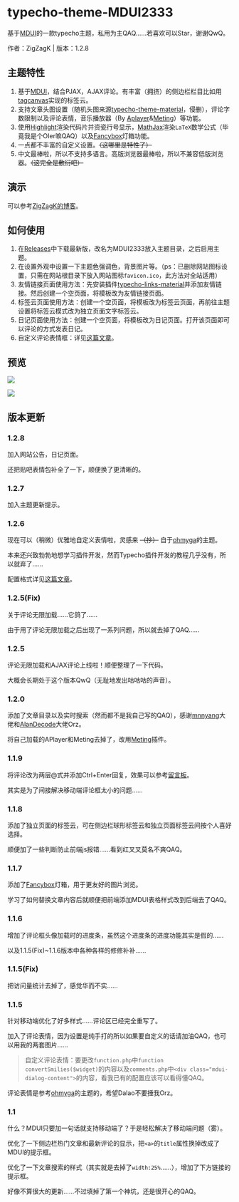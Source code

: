 # typecho-theme-MDUI2333

基于[MDUI](https://mdui.org)的一款typecho主题，私用为主QAQ……若喜欢可以Star，谢谢QwQ。

作者：ZigZagK | 版本：1.2.8

## 主题特性

1. 基于[MDUI](https://www.mdui.org/)，结合PJAX，AJAX评论。有丰富（拥挤）的侧边栏栏目比如用[tagcanvas](http://www.goat1000.com/tagcanvas.php)实现的标签云。
2. 支持文章头图设置（随机头图来源[typecho-theme-material](https://github.com/viosey/typecho-theme-material/tree/master/img/random)，侵删），评论字数限制以及评论表情，音乐播放器（By [Aplayer](https://github.com/MoePlayer/APlayer)&[Meting](https://github.com/metowolf/MetingJS)）等功能。
3. 使用[Highlight](https://highlightjs.org/)渲染代码片并资瓷行号显示，[MathJax](https://www.mathjax.org/)渲染`LaTeX`数学公式（毕竟我是个OIer嘛QAQ）以及[Fancybox](https://fancyapps.com/fancybox/3/)灯箱功能。
4. 一点都不丰富的自定义设置。~~（这哪里是特性了）~~
5. 中文最棒啦，所以不支持多语言。高版浏览器最棒啦，所以不兼容低版浏览器。~~（这完全是敷衍吧）~~

## 演示

可以参考[ZigZagK的博客](https://zigzagk.top)。

## 如何使用

1. 在[Releases](https://github.com/ZigZagK/typecho-theme-MDUI2333/releases)中下载最新版，改名为MDUI2333放入主题目录，之后启用主题。
2. 在设置外观中设置一下主题色强调色，背景图片等。（ps：已删除网站图标设置，只需在网站根目录下放入网站图标`favicon.ico`，此方法对全站适用）
3. 友情链接页面使用方法：先安装插件[typecho-links-material](https://github.com/idawnlight/typecho-links-material)并添加友情链接。然后创建一个空页面，将模板改为友情链接页面。
4. 标签云页面使用方法：创建一个空页面，将模板改为标签云页面，再前往主题设置将标签云模式改为独立页面文字标签云。
5. 日记页面使用方法：创建一个空页面，将模板改为日记页面。打开该页面即可以评论的方式发表日记。
6. 自定义评论表情框：详见[这篇文章](https://zigzagk.top/2019/07/22/MDUI2333QAQTAB)。

## 预览

![](https://raw.githubusercontent.com/ZigZagK/typecho-theme-MDUI2333/master/screenshot.jpg)

![](https://raw.githubusercontent.com/ZigZagK/typecho-theme-MDUI2333/master/preview.jpg)

## 版本更新

### 1.2.8

加入网站公告，日记页面。

还把贴吧表情包补全了一下，顺便换了更清晰的。

### 1.2.7

加入主题更新提示。

### 1.2.6

现在可以（稍微）优雅地自定义表情啦，灵感来 ~~（抄）~~ 自于[ohmyga](https://github.com/ohmyga233/castle-Typecho-Theme)的主题。

本来还兴致勃勃地想学习插件开发，然而Typecho插件开发的教程几乎没有，所以就弃了……

配置格式详见[这篇文章](https://zigzagk.top/2019/07/22/MDUI2333QAQTAB)。

### 1.2.5(Fix)

关于评论无限加载……它鸽了……

由于用了评论无限加载之后出现了一系列问题，所以就去掉了QAQ……

### 1.2.5

评论无限加载和AJAX评论上线啦！顺便整理了一下代码。

大概会长期处于这个版本QwQ（无耻地发出咕咕咕的声音）。

### 1.2.0

添加了文章目录以及实时搜索（然而都不是我自己写的QAQ），感谢[mnnyang](https://github.com/mnnyang/jquery_headindex)大佬和[AlanDecode](https://github.com/AlanDecode/Typecho-Plugin-ExSearch)大佬Orz。

将自己加载的APlayer和Meting去掉了，改用[Meting](https://github.com/MoePlayer/APlayer-Typecho)插件。

### 1.1.9

将评论改为两层@式并添加Ctrl+Enter回复，效果可以参考[留言板](https://zigzagk.top/messages)。

其实是为了间接解决移动端评论框太小的问题……

### 1.1.8

添加了独立页面的标签云，可在侧边栏球形标签云和独立页面标签云间按个人喜好选择。

顺便加了一些判断防止前端js报错……看到红叉叉莫名不爽QAQ。

### 1.1.7

添加了[Fancybox](https://fancyapps.com/fancybox/3/)灯箱，用于更友好的图片浏览。

学习了如何替换文章内容后就顺便把前端添加MDUI表格样式改到后端去了QAQ。

### 1.1.6

增加了评论框头像加载时的进度条，虽然这个进度条的进度功能其实是假的……

以及1.1.5(Fix)~1.1.6版本中各种各样的修修补补……

### 1.1.5(Fix)

把访问量统计去掉了，感觉华而不实……

### 1.1.5

针对移动端优化了好多样式……评论区已经完全重写了。

加入了评论表情，因为设置是纯手打的所以如果要自定义的话请加油QAQ，也可以用我的两套图片……

> 自定义评论表情：要更改`function.php`中`function convertSmilies($widget)`的内容以及`comments.php`中`<div class="mdui-dialog-content">`的内容，看我已有的配置应该可以看得懂QAQ。

评论表情是参考[ohmyga](https://github.com/ohmyga233/castle-Typecho-Theme)的主题的，希望Dalao不要捶我Orz。

### 1.1

什么？MDUI只要加一句话就支持移动端了？于是轻松解决了移动端问题（雾）。

优化了一下侧边栏热门文章和最新评论的显示，把`<a>`的`title`属性换掉改成了MDUI的提示框。

优化了一下文章搜索的样式（其实就是去掉了`width:25%`……），增加了下方链接的提示框。

好像不算很大的更新……不过填掉了第一个神坑，还是很开心的QAQ。